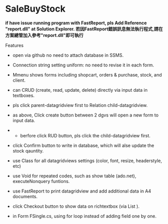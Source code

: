 # SaleBuyStock
**if have issue running program with FastReport, pls Add Reference "report.dll" at Solution Explorer. 
  若因FastReport錯誤訊息無法執行程式,請在方案總管加入參考"report.dll"即可執行**

Features
- open via github no need to attach database in SSMS.
- Connection string setting uniform: no need to revise it in each form.
- Mmenu shows forms including shopcart, orders & purchase, stock, and client.
- can CRUD (create, read, update, delete) directly via input data in textboxes.

- pls click parent-datagridview first to Relation child-datagridview.
- as above, Click create button between 2 dgvs will open a new form to input data.
- * berfore click RUD button, pls click the child-datagridview first.
- click Confirm button to write in database, which will alse update the stock qauntity.

- use Class for all datagridviews settings (color, font, resize, headerstyle, etc)
- use Void for repeated codes, such as show table (ado.net), executeNonquery funtions.
- use FastReport to print datagridview and add additional data in A4 documents.
- click Checkout button to show data on richtextbox (via List <class>).
- in Form FSingle.cs, using for loop instead of adding field one by one.

